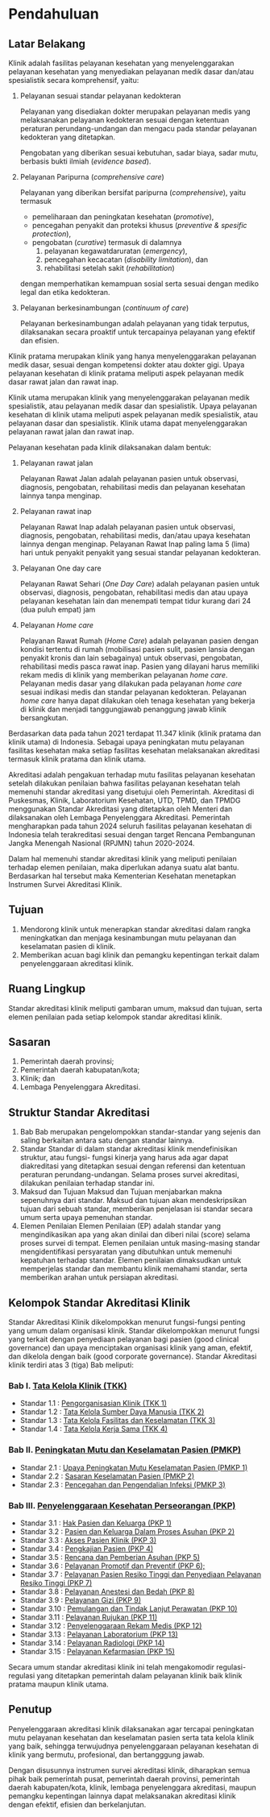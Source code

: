# Pendahuluan  	 
  
## Latar Belakang 
Klinik adalah fasilitas pelayanan kesehatan yang menyelenggarakan pelayanan kesehatan yang menyediakan pelayanan medik dasar dan/atau spesialistik secara komprehensif, yaitu: 
1. Pelayanan sesuai standar pelayanan kedokteran 
  
    Pelayanan yang disediakan dokter merupakan pelayanan medis yang melaksanakan pelayanan kedokteran sesuai dengan ketentuan peraturan perundang-undangan dan mengacu pada standar pelayanan kedokteran yang ditetapkan. 
  
    Pengobatan yang diberikan sesuai kebutuhan, sadar biaya, sadar mutu, berbasis bukti ilmiah (*evidence based*). 

2. Pelayanan Paripurna (*comprehensive care*) 
  
    Pelayanan yang diberikan bersifat paripurna (*comprehensive*), yaitu termasuk 
    - pemeliharaan dan peningkatan kesehatan (*promotive*), 
    - pencegahan penyakit dan proteksi khusus (*preventive & spesific protection*), 
    - pengobatan (*curative*) termasuk di dalamnya 
      1. pelayanan kegawatdaruratan (*emergency*), 
      2. pencegahan kecacatan (*disability limitation*), dan 
      3. rehabilitasi setelah sakit (*rehabilitation*) 
    
    dengan memperhatikan kemampuan sosial serta sesuai dengan mediko legal dan etika kedokteran. 

3. Pelayanan berkesinambungan (*continuum of care*) 
    
    Pelayanan berkesinambungan adalah pelayanan yang tidak terputus, dilaksanakan secara proaktif untuk tercapainya pelayanan yang efektif dan efisien.  
     

Klinik pratama merupakan klinik yang hanya menyelenggarakan pelayanan medik dasar, sesuai dengan kompetensi dokter atau dokter gigi. Upaya pelayanan kesehatan di klinik pratama meliputi aspek pelayanan medik dasar rawat jalan dan rawat inap. 
     
Klinik utama merupakan klinik yang menyelenggarakan pelayanan medik spesialistik, atau pelayanan medik dasar dan spesialistik. Upaya pelayanan kesehatan di klinik utama meliputi aspek pelayanan medik spesialistik, atau pelayanan dasar dan spesialistik. Klinik utama dapat menyelenggarakan pelayanan rawat jalan dan rawat inap. 

Pelayanan kesehatan pada klinik dilaksanakan dalam bentuk: 
1. Pelayanan rawat jalan 
          
    Pelayanan Rawat Jalan adalah pelayanan pasien untuk observasi, diagnosis, pengobatan, rehabilitasi medis dan pelayanan kesehatan lainnya tanpa menginap. 
2. Pelayanan rawat inap 

    Pelayanan Rawat Inap adalah pelayanan pasien untuk observasi, diagnosis, pengobatan, rehabilitasi medis, dan/atau upaya kesehatan lainnya dengan menginap. Pelayanan Rawat Inap paling lama 5 (lima) hari untuk penyakit penyakit yang sesuai standar pelayanan kedokteran. 
3. Pelayanan One day care 
          
    Pelayanan Rawat Sehari (*One Day Care*) adalah pelayanan pasien untuk observasi, diagnosis, pengobatan, rehabilitasi medis dan atau upaya pelayanan kesehatan lain dan menempati tempat tidur kurang dari 24 (dua puluh empat) jam 
4. Pelayanan *Home care* 
          
    Pelayanan Rawat Rumah (*Home Care*) adalah pelayanan pasien dengan kondisi tertentu di rumah (mobilisasi pasien sulit, pasien lansia dengan penyakit kronis dan lain sebagainya) untuk observasi, pengobatan, rehabilitasi medis pasca rawat inap. Pasien yang dilayani harus memiliki rekam medis di klinik yang memberikan pelayanan *home care*. Pelayanan medis dasar yang dilakukan pada pelayanan *home care* sesuai indikasi medis dan standar pelayanan kedokteran. Pelayanan *home care* hanya dapat dilakukan oleh tenaga kesehatan yang bekerja di klinik dan menjadi tanggungjawab penanggung jawab klinik bersangkutan. 
     
Berdasarkan data pada tahun 2021 terdapat 11.347 klinik (klinik pratama dan klinik utama) di Indonesia. Sebagai upaya peningkatan mutu pelayanan fasilitas kesehatan maka setiap fasilitas kesehatan melaksanakan akreditasi termasuk klinik pratama dan klinik utama. 

Akreditasi adalah pengakuan terhadap mutu fasilitas pelayanan kesehatan setelah dilakukan penilaian bahwa fasilitas pelayanan kesehatan telah memenuhi standar akreditasi yang disetujui oleh Pemerintah. Akreditasi di Puskesmas, Klinik, Laboratorium Kesehatan, UTD, TPMD, dan TPMDG menggunakan Standar Akreditasi yang ditetapkan oleh Menteri dan dilaksanakan oleh Lembaga Penyelenggara Akreditasi. Pemerintah mengharapkan pada tahun 2024 seluruh fasilitas pelayanan kesehatan di Indonesia telah terakreditasi sesuai dengan target Rencana Pembangunan Jangka Menengah Nasional (RPJMN) tahun 2020-2024.  

Dalam hal memenuhi standar akreditasi klinik yang meliputi penilaian terhadap elemen penilaian, maka diperlukan adanya suatu alat bantu. Berdasarkan hal tersebut maka Kementerian Kesehatan menetapkan Instrumen Survei Akreditasi Klinik.
 
## Tujuan 
1. Mendorong klinik untuk menerapkan standar akreditasi dalam rangka meningkatkan dan menjaga kesinambungan mutu pelayanan dan keselamatan pasien di klinik. 
2. Memberikan acuan bagi klinik dan pemangku kepentingan terkait dalam penyelenggaraan akreditasi klinik. 
 
## Ruang Lingkup 
Standar akreditasi klinik meliputi gambaran umum, maksud dan tujuan, serta elemen penilaian pada setiap kelompok standar akreditasi klinik. 

## Sasaran
1. Pemerintah daerah provinsi; 
2. Pemerintah daerah kabupatan/kota; 
3. Klinik; dan 
4. Lembaga Penyelenggara Akreditasi. 
 
## Struktur Standar Akreditasi 
1. Bab 
    Bab merupakan pengelompokkan standar-standar yang sejenis dan saling berkaitan antara satu dengan standar lainnya. 
2. Standar 
    Standar di dalam standar akreditasi klinik mendefinisikan struktur, atau fungsi- fungsi kinerja yang harus ada agar dapat diakreditasi yang ditetapkan sesuai dengan referensi dan ketentuan peraturan perundang-undangan. Selama proses survei akreditasi, dilakukan penilaian terhadap standar ini. 
3. Maksud dan Tujuan 
    Maksud dan Tujuan menjabarkan makna sepenuhnya dari standar. Maksud dan tujuan akan mendeskripsikan tujuan dari sebuah standar, memberikan penjelasan isi standar secara umum serta upaya pemenuhan standar. 
4. Elemen Penilaian 
    Elemen Penilaian (EP) adalah standar yang mengindikasikan apa yang akan dinilai dan diberi nilai (score) selama proses survei di tempat. Elemen penilaian untuk masing-masing standar mengidentifikasi persyaratan yang dibutuhkan untuk memenuhi kepatuhan terhadap standar. Elemen penilaian dimaksudkan untuk memperjelas standar dan membantu klinik memahami standar, serta memberikan arahan untuk persiapan akreditasi. 
 
## Kelompok Standar Akreditasi Klinik 
Standar Akreditasi Klinik dikelompokkan menurut fungsi-fungsi penting yang umum dalam organisasi klinik. Standar dikelompokkan menurut fungsi yang terkait dengan penyediaan pelayanan bagi pasien (good clinical governance) dan upaya menciptakan organisasi klinik yang aman, efektif, dan dikelola dengan baik (good corporate governance). 
Standar Akreditasi klinik terdiri atas 3 (tiga) Bab meliputi: 

### Bab I. [Tata Kelola Klinik (TKK)](/tkk/)  
- Standar 1.1  :  [Pengorganisasian Klinik (TKK 1)](/tkk/1) 
- Standar 1.2  :  [Tata Kelola Sumber Daya Manusia (TKK 2)](/tkk/2) 
- Standar 1.3  :  [Tata Kelola Fasilitas dan Keselamatan (TKK 3)](/tkk/3)  
- Standar 1.4  :  [Tata Kelola Kerja Sama (TKK 4)](/tkk/4)
### Bab II. [Peningkatan Mutu dan Keselamatan Pasien (PMKP) ](/pmkp/) 
- Standar 2.1  :  [Upaya Peningkatan Mutu Keselamatan Pasien (PMKP 1)](/pmkp/1) 
- Standar 2.2  :  [Sasaran Keselamatan Pasien (PMKP 2)](/pmkp/2) 
- Standar 2.3  :  [Pencegahan dan Pengendalian Infeksi (PMKP 3)](/pmkp/3) 
### Bab III.  [Penyelenggaraan Kesehatan Perseorangan (PKP)](/pkp/)  
- Standar 3.1  :  [Hak Pasien dan Keluarga (PKP 1)](/pkp/1)  
- Standar 3.2  :  [Pasien dan Keluarga Dalam Proses Asuhan (PKP 2)](/pkp/2)  
- Standar 3.3  :  [Akses Pasien Klinik (PKP 3)](/pkp/3) 
- Standar 3.4  :  [Pengkajian Pasien (PKP 4)](/pkp/4) 
- Standar 3.5  :  [Rencana dan Pemberian Asuhan (PKP 5)](/pkp/5) 
- Standar 3.6  :  [Pelayanan Promotif dan Preventif (PKP 6);](/pkp/6) 
-	Standar 3.7 : [Pelayanan Pasien Resiko Tinggi dan Penyediaan Pelayanan Resiko Tinggi (PKP 7)](/pkp/7) 
- Standar 3.8  :  [Pelayanan Anestesi dan Bedah (PKP 8)](/pkp/8) 
- Standar 3.9  :  [Pelayanan Gizi (PKP 9)](/pkp/9) 
- Standar 3.10 :  [Pemulangan dan Tindak Lanjut Perawatan (PKP 10)](/pkp/10) 
- Standar 3.11 :  [Pelayanan Rujukan (PKP 11)](/pkp/11) 
- Standar 3.12 :  [Penyelenggaraan Rekam Medis (PKP 12)](/pkp/12) 
- Standar 3.13 :  [Pelayanan Laboratorium (PKP 13)](/pkp/13) 
- Standar 3.14 :  [Pelayanan Radiologi (PKP 14)](/pkp/14) 
- Standar 3.15 :  [Pelayanan Kefarmasian (PKP 15)](/pkp/15) 
     
Secara umum standar akreditasi klinik ini telah mengakomodir regulasi-regulasi yang ditetapkan pemerintah dalam pelayanan klinik baik klinik pratama maupun klinik utama. 

## Penutup

Penyelenggaraan akreditasi klinik dilaksanakan agar tercapai peningkatan mutu pelayanan kesehatan dan keselamatan pasien serta tata kelola klinik yang baik, sehingga terwujudnya penyelenggaraan pelayanan kesehatan di klinik yang bermutu, profesional, dan bertangggung jawab.  

Dengan disusunnya instrumen survei akreditasi klinik, diharapkan semua pihak baik pemerintah pusat, pemerintah daerah provinsi, pemerintah daerah kabupaten/kota, klinik, lembaga penyelenggara akreditasi, maupun pemangku kepentingan lainnya dapat melaksanakan akreditasi klinik dengan efektif, efisien dan berkelanjutan.
